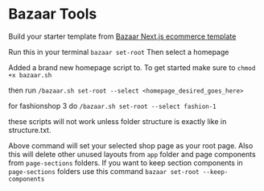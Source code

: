 # Bazaar Tools
Build your starter template from [Bazaar Next.js ecommerce template](https://bazaar.ui-lib.com/)

Run this in your terminal
`bazaar set-root`
Then select a homepage

Added a brand new homepage script to.
To get started
make sure to `chmod +x bazaar.sh`

then run `/bazaar.sh set-root --select <homepage_desired_goes_here>`


for fashionshop 3 do `/bazaar.sh set-root --select fashion-1`

these scripts will not work unless folder structure is exactly like in structure.txt.


Above command will set your selected shop page as your root page. Also this will delete other unused layouts from `app` folder and page components from `page-sections` folders.
If you want to keep section components in `page-sections` folders use this command `bazaar set-root --keep-components`
